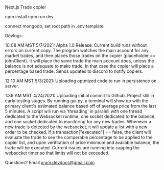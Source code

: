 Next.js Trade copier

npm install
npm run dev

connect mongodb, set root path in .env template

Devlogs:

10:08 AM MST 5/7/2021: Alpha 1.0 Release: Current build runs without errors on current copy. The program watches the main account for any market trades, and then places those trades on the copier (placeholder == johnClient). It will place the same trade the main account does, unless the balance is not adequate to make trade. In that case the copier will place a percentage based trade. Sends updates to discord to notify copiers.

12:10 AM MST 5/3/2021: Uploading optmized code to run in persistence on server.

1:39 AM MST 4/24/2021: Uploading initial commit to Github. Project still in early testing stages. By running gui.py, a terminal will show up with the primary client's estimated balance based off of average price from the last 5 minutes. A script will run via 'threading' in paralell with one thread dedicated to the Websocket runtime, one socket dedicated to the balance, and one socket dedicated to monitoring for any new trades. Whenever a new trade is detected by the websocket, it will update a list with a new order to be checked. If a transaction["executed"] == false, the client will evaluate the trade to see the comperable percentage to be applied to the copier list, and upon verifcation of price minimum and available balance, the trade will be executed. Current issues are running into capping the websocket timer so that limits will not be exceeded.

Questions? Email aram.devdocs@gmail.com
